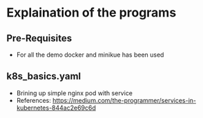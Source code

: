 # Explaination of the programs


## Pre-Requisites
* For all the demo docker and minikue has been used
  
## k8s_basics.yaml
* Brining up simple nginx pod with service
* References: https://medium.com/the-programmer/services-in-kubernetes-844ac2e69c6d 
